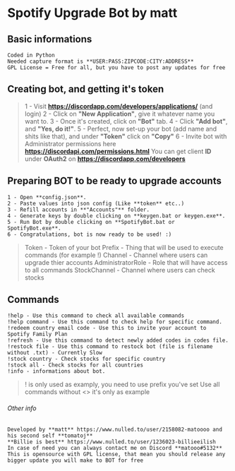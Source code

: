 # Spotify Upgrade Bot by matt

## Basic informations
```
Coded in Python
Needed capture format is **USER:PASS:ZIPCODE:CITY:ADDRESS**
GPL License = Free for all, but you have to post any updates for free
```

## Creating bot, and getting it's token
>1 - Visit **https://discordapp.com/developers/applications/** (and login)
>2 - Click on **"New Application"**, give it whatever name you want to.
>3 - Once it's created, click on **"Bot"** tab.
>4 - Click **"Add bot"**, and **"Yes, do it!"**.
>5 - Perfect, now set-up your bot (add name and shits like that), and under **"Token"** click on **"Copy"**
>6 - Invite bot with Administrator permissions here **https://discordapi.com/permissions.html**
> You can get client **ID** under **OAuth2** on **https://discordapp.com/developers**

## Preparing BOT to be ready to upgrade accounts
```
1 - Open **config.json**.
2 - Paste values into json config (Like **token** etc..)
3 - Refill accounts in **"Accounts"** folder.
4 - Generate keys by double clicking on **keygen.bat or keygen.exe**.
5 - Run Bot by double clicking on **SpotifyBot.bat or SpotifyBot.exe**.
6 - Congratulations, bot is now ready to be used! :)
```
>Token - Token of your bot Prefix - Thing that will be used to execute commands (for example !)
>Channel - Channel where users can upgrade thier accounts
>AdministratorRole - Role that will have access to all commands
>StockChannel - Channel where users can check stocks

## Commands
```
!help - Use this command to check all available commands
!help command - Use this command to check help for specific command.
!redeem country email code - Use this to invite your account to Spotify Family Plan
!refresh - Use this command to detect newly added codes in codes file.
!restock file - Use this command to restock bot (file is filename without .txt) - Currently Slow
!stock country - Check stocks for specific country
!stock all - Check stocks for all countries
!info - informations about bot.
```
>! is only used as examply, you need to use prefix you've set
>Use all commands without <> it's only as example

###### Other info
```
Developed by **matt** https://www.nulled.to/user/2158082-matoooo and his second self **tomatoj**
**Billie is best** https://www.nulled.to/user/1236023-billieeilish
In case of need you can always contact me on Discord **matooo#5132**
This is opensource with GPL license, that mean you should release any bigger update you will make to BOT for free
```




